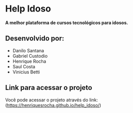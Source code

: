 # Help Idoso

**A melhor plataforma de cursos tecnológicos para idosos.**

## Desenvolvido por:
- Danilo Santana
- Gabriel Custodio
- Henrique Rocha
- Saul Costa
- Vinicius Betti

## Link para acessar o projeto
Você pode acessar o projeto através do link: (https://henriquesrocha.github.io/help_idoso/)
